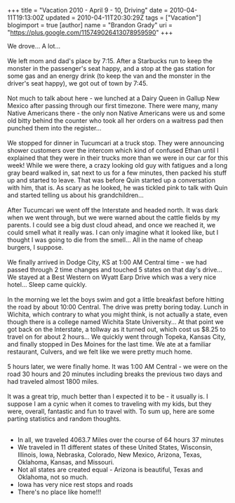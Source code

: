 +++
title = "Vacation 2010 - April 9 - 10, Driving"
date = 2010-04-11T19:13:00Z
updated = 2010-04-11T20:30:29Z
tags = ["Vacation"]
blogimport = true 
[author]
	name = "Brandon Grady"
	uri = "https://plus.google.com/115749026413078959590"
+++

We drove...  A lot...<br /><br />We left mom and dad's place by 7:15.  After a Starbucks run to keep the monster in the passenger's seat happy, and a stop at the gas station for some gas and an energy drink (to keep the van and the monster in the driver's seat happy), we got out of town by 7:45.<br /><br />Not much to talk about here - we lunched at a Dairy Queen in Gallup New Mexico after passing through our first timezone.  There were many, many Native Americans there - the only non Native Americans were us and some old bitty behind the counter who took all her orders on a waitress pad then punched them into the register...<br /><br />We stopped for dinner in Tucumcari at a truck stop.  They were announcing shower customers over the intercom which kind of confused Ethan until I explained that they were in their trucks more than we were in our car for this week!  While we were there, a crazy looking old guy with fatigues and a long gray beard walked in, sat next to us for a few minutes, then packed his stuff up and started to leave.  That was before Quin started up a conversation with him, that is.  As scary as he looked, he was tickled pink to talk with Quin and started telling us about his grandchildren...<br /><br />After Tucumcari we went off the Interstate and headed north.  It was dark when we went through, but we were warned about the cattle fields by my parents.  I could see a big dust cloud ahead, and once we reached it, we could smell what it really was.  I can only imagine what it looked like, but I thought I was going to die from the smell...  All in the name of cheap burgers, I suppose.<br /><br />We finally arrived in Dodge City, KS at 1:00 AM Central time - we had passed through 2 time changes and touched 5 states on that day's drive...  We stayed at a Best Western on Wyatt Earp Drive which was a very nice hotel...  Sleep came quickly.<br /><br />In the morning we let the boys swim and got a little breakfast before hitting the road by about 10:00 Central.  The drive was pretty boring today.  Lunch in Wichita, which contrary to what you might think, is not actually a state, even though there is a college named Wichita State University...  At that point we got back on the Interstate, a tollway as it turned out, which cost us $8.25 to travel on for about 2 hours...  We quickly went through Topeka, Kansas City, and finally stopped in Des Moines for the last time.  We ate at a familiar restaurant, Culvers, and we felt like we were pretty much home.<br /><br />5 hours later, we were finally home.  It was 1:00 AM Central - we were on the road 30 hours and 20 minutes including breaks the previous two days and had traveled almost 1800 miles.<br /><br />It was a great trip, much better than I expected it to be - it usually is.  I suppose I am a cynic when it comes to traveling with my kids, but they were, overall, fantastic and fun to travel with.  To sum up, here are some parting statistics and random thoughts.<br /><br /><ul><li>In all, we traveled 4063.7 Miles over the course of 64 hours 37 minutes</li><li>We traveled in 11 different states of these United States, Wisconsin, Illinois, Iowa, Nebraska, Colorado, New Mexico, Arizona, Texas, Oklahoma, Kansas, and Missouri.<br /></li><li>Not all states are created equal - Arizona is beautiful, Texas and Oklahoma, not so much.<br /></li><li>Iowa has very nice rest stops and roads</li><li>There's no place like home!!!<br /></li></ul>
